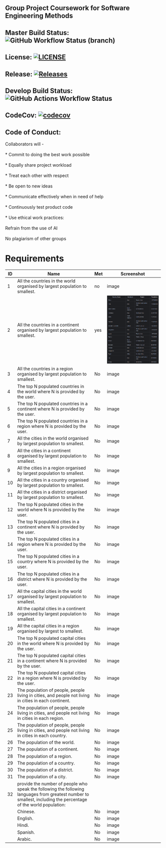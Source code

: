 ## Group Project Coursework for Software Engineering Methods  

## Master Build Status:  ![GitHub Workflow Status (branch)](https://img.shields.io/github/actions/workflow/status/Liam-Dev96/semCoursework/main.yml?branch=master)

## License: [![LICENSE](https://img.shields.io/github/license/Liam-Dev96/semCoursework.svg?style=flat-square)](https://github.com/Liam-Dev96/semCoursework/blob/master/LICENSE)

## Release: [![Releases](https://img.shields.io/github/release/Liam-Dev96/semCoursework/all.svg?style=flat-square)](https://github.com/Liam-Dev96/semCoursework/releases)

## Develop Build Status: ![GitHub Actions Workflow Status](https://img.shields.io/github/actions/workflow/status/Liam-Dev96/semCoursework/main.yml?branch=develop)

## CodeCov: [![codecov](https://codecov.io/gh/Liam-Dev96/semCoursework/graph/badge.svg?token=JNHCIKLXS1)](https://codecov.io/gh/Liam-Dev96/semCoursework)

## Code of Conduct:  
Collaborators will -
<br/>
  <br/> * Commit to doing the best work possible
  <br/>
  <br/> * Equally share project workload
  <br/>
  <br/> * Treat each other with respect
  <br/>
  <br/> * Be open to new ideas
  <br/>
  <br/> * Communicate effectively when in need of help
  <br/>
  <br/> * Continuously test product code
  <br/>
  <br/> * Use ethical work practices:
  <br/>
    <br/> Refrain from the use of AI
    <br/>
    <br/> No plagiarism of other groups

# Requirements

| ID    | Name | Met  | Screenshot |
|-------|------|------|------------|
| 1     | All the countries in the world organised by largest population to smallest. | no | image |
| 2     | All the countries in a continent organised by largest population to smallest. | yes | ![Alt text](img/countrycontinentreport.png)  |
| 3     | All the countries in a region organised by largest population to smallest. | No | image |
| 4     | The top N populated countries in the world where N is provided by the user. | No | image |
| 5     | The top N populated countries in a continent where N is provided by the user. | No | image |
| 6     | The top N populated countries in a region where N is provided by the user. | No | image |
| 7     | All the cities in the world organised by largest population to smallest. | No | image |
| 8     | All the cities in a continent organised by largest population to smallest. | No | image |
| 9     | All the cities in a region organised by largest population to smallest. | No | image |
| 10    | All the cities in a country organised by largest population to smallest. | No | image |
| 11    | All the cities in a district organised by largest population to smallest. | No | image |
| 12    | The top N populated cities in the world where N is provided by the user. | No | image |
| 13    | The top N populated cities in a continent where N is provided by the user. | No | image |
| 14    | The top N populated cities in a region where N is provided by the user. | No | image |
| 15    | The top N populated cities in a country where N is provided by the user. | No | image |
| 16    | The top N populated cities in a district where N is provided by the user. | No | image |
| 17    | All the capital cities in the world organised by largest population to smallest. | No | image |
| 18    | All the capital cities in a continent organised by largest population to smallest. | No | image |
| 19    | All the capital cities in a region organised by largest to smallest. | No | image |
| 20    | The top N populated capital cities in the world where N is provided by the user.| No | image |
| 21    | The top N populated capital cities in a continent where N is provided by the user. | No | image |
| 22    | The top N populated capital cities in a region where N is provided by the user. | No | image |
| 23    | The population of people, people living in cities, and people not living in cities in each continent. | No | image |
| 24    | The population of people, people living in cities, and people not living in cities in each region. | No | image |
| 25    | The population of people, people living in cities, and people not living in cities in each country. | No | image |
| 26    | The population of the world. | No | image |
| 27    | The population of a continent. | No | image |
| 28    | The population of a region. | No | image |
| 29    | The population of a country. | No | image |
| 30    | The population of a district. | No | image |
| 31    | The population of a city. | No | image |
| 32    | provide the number of people who speak the following the following languages from greatest number to smallest, including the percentage of the world population:
|       |Chinese. | No | image |
|       |English. | No | image |
|       |Hindi. | No | image |
|       |Spanish. | No | image |
|       |Arabic. | No | image |
